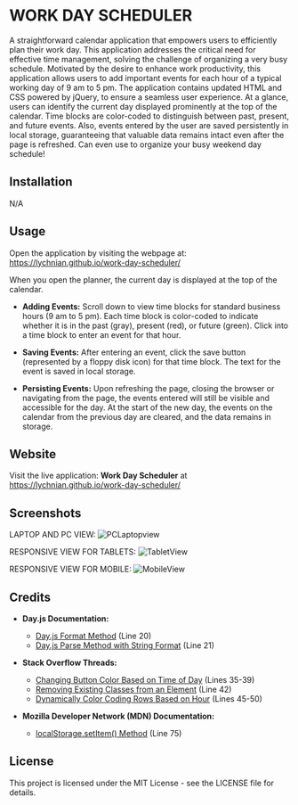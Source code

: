 # WORK DAY SCHEDULER

A straightforward calendar application that empowers users to efficiently plan their work day. This application addresses the critical need for effective time management, solving the challenge of organizing a very busy schedule. Motivated by the desire to enhance work productivity, this application allows users to add important events for each hour of a typical working day of 9 am to 5 pm. The application contains updated HTML and CSS powered by jQuery, to ensure a seamless user experience. At a glance, users can identify the current day displayed prominently at the top of the calendar. Time blocks are color-coded to distinguish between past, present, and future events. Also, events entered by the user are saved persistently in local storage, guaranteeing that valuable data remains intact even after the page is refreshed.
Can even use to organize your busy weekend day schedule!


## Installation

N/A


## Usage

Open the application by visiting the webpage at: https://lychnian.github.io/work-day-scheduler/

When you open the planner, the current day is displayed at the top of the calendar.

- **Adding Events:**
Scroll down to view time blocks for standard business hours (9 am to 5 pm).
Each time block is color-coded to indicate whether it is in the past (gray), present (red), or future (green).
Click into a time block to enter an event for that hour.

- **Saving Events:**
After entering an event, click the save button (represented by a floppy disk icon) for that time block.
The text for the event is saved in local storage.

- **Persisting Events:**
Upon refreshing the page, closing the browser or navigating from the page, the events entered will still be visible and accessible for the day. At the start of the new day, the events on the calendar from the previous day are cleared, and the data remains in storage.


## Website

Visit the live application: **Work Day Scheduler** at  https://lychnian.github.io/work-day-scheduler/


## Screenshots


LAPTOP AND PC VIEW:
![PCLaptopview](https://github.com/Lychnian/work-day-scheduler/assets/140586279/476ba091-9fe6-4fd4-bd67-bcd2ece1729c)



RESPONSIVE VIEW FOR TABLETS:
![TabletView](https://github.com/Lychnian/work-day-scheduler/assets/140586279/98027358-796b-4f86-852a-0f9d8de5748c)



RESPONSIVE VIEW FOR MOBILE:
![MobileView](https://github.com/Lychnian/work-day-scheduler/assets/140586279/031c4d75-9b2c-45d0-9986-9e5d89fc0bc1)



## Credits

- **Day.js Documentation:**
  - [Day.js Format Method](https://day.js.org/docs/en/display/format) (Line 20)
  - [Day.js Parse Method with String Format](https://day.js.org/docs/en/parse/string-format) (Line 21)

- **Stack Overflow Threads:**
  - [Changing Button Color Based on Time of Day](https://stackoverflow.com/questions/33398214/jquery-css-script-change-button-color-based-on-time-of-day) (Lines 35-39)
  - [Removing Existing Classes from an Element](https://stackoverflow.com/questions/62462599/how-can-i-change-elements-style-based-on-the-time-of-day) (Line 42)
  - [Dynamically Color Coding Rows Based on Hour](https://stackoverflow.com/questions/71213180/issue-trying-dynamically-color-code-rows-based-on-the-hour) (Lines 45-50)

- **Mozilla Developer Network (MDN) Documentation:**
  - [localStorage.setItem() Method](https://developer.mozilla.org/en-US/docs/Web/API/Storage/setItem) (Line 75)


## License

This project is licensed under the MIT License - see the LICENSE file for details.





